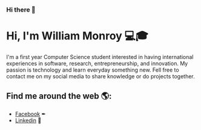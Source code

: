 ### Hi there 👋

<!--
**william-monroy/william-monroy** is a ✨ _special_ ✨ repository because its `README.md` (this file) appears on your GitHub profile.

Here are some ideas to get you started:

- 🔭 I’m currently working on ...
- 🌱 I’m currently learning ...
- 👯 I’m looking to collaborate on ...
- 🤔 I’m looking for help with ...
- 💬 Ask me about ...
- 📫 How to reach me: ...
- 😄 Pronouns: ...
- ⚡ Fun fact: ...
-->
# Hi, I'm William Monroy 💻🎓

I'm a first year Computer Science student interested in having international experiences in software, research, entrepreneurship, and innovation. My passion is technology and learn everyday something new. Fell free to contact me on my social media to share knowledge or do projects together.

## Find me around the web 🌎: 
- <a href="https://www.facebook.com/william.monroy0509">Facebook</a> ✒
- <a href="https://www.linkedin.com/in/william-monroy/">Linkedin</a> 💼
